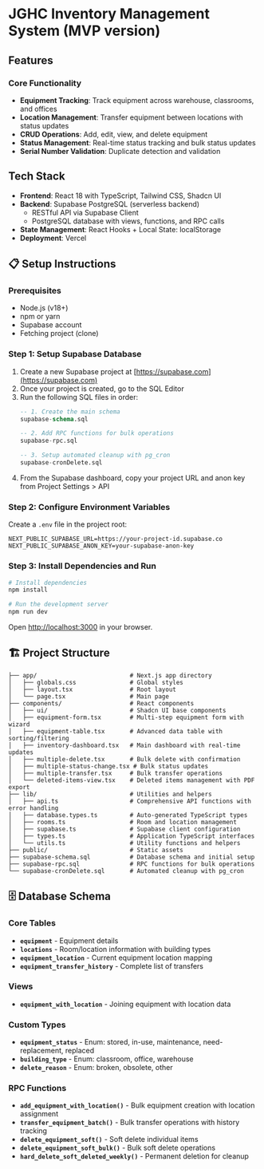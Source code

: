# JGHC Inventory Management System (MVP version)


## Features

### Core Functionality
- **Equipment Tracking**: Track equipment across warehouse, classrooms, and offices
- **Location Management**: Transfer equipment between locations with status updates
- **CRUD Operations**: Add, edit, view, and delete equipment
- **Status Management**: Real-time status tracking and bulk status updates
- **Serial Number Validation**: Duplicate detection and validation


## Tech Stack

- **Frontend**: React 18 with TypeScript, Tailwind CSS, Shadcn UI
- **Backend**: Supabase PostgreSQL (serverless backend)
  - RESTful API via Supabase Client
  - PostgreSQL database with views, functions, and RPC calls
- **State Management**: React Hooks + Local State: localStorage
- **Deployment**: Vercel

## 📋 Setup Instructions

### Prerequisites
- Node.js (v18+)
- npm or yarn
- Supabase account
- Fetching project (clone)

### Step 1: Setup Supabase Database

1. Create a new Supabase project at [https://supabase.com](https://supabase.com)
2. Once your project is created, go to the SQL Editor
3. Run the following SQL files in order:
   ```sql
   -- 1. Create the main schema
   supabase-schema.sql
   
   -- 2. Add RPC functions for bulk operations
   supabase-rpc.sql
   
   -- 3. Setup automated cleanup with pg_cron
   supabase-cronDelete.sql
   ```
4. From the Supabase dashboard, copy your project URL and anon key from Project Settings > API

### Step 2: Configure Environment Variables

Create a `.env` file in the project root:
```env
NEXT_PUBLIC_SUPABASE_URL=https://your-project-id.supabase.co
NEXT_PUBLIC_SUPABASE_ANON_KEY=your-supabase-anon-key
```

### Step 3: Install Dependencies and Run

```bash
# Install dependencies
npm install

# Run the development server
npm run dev
```

Open [http://localhost:3000](http://localhost:3000) in your browser.

## 🏗 Project Structure

```
├── app/                          # Next.js app directory
│   ├── globals.css               # Global styles
│   ├── layout.tsx                # Root layout
│   └── page.tsx                  # Main page
├── components/                   # React components
│   ├── ui/                       # Shadcn UI base components
│   ├── equipment-form.tsx        # Multi-step equipment form with wizard
│   ├── equipment-table.tsx       # Advanced data table with sorting/filtering
│   ├── inventory-dashboard.tsx   # Main dashboard with real-time updates
│   ├── multiple-delete.tsx       # Bulk delete with confirmation
│   ├── multiple-status-change.tsx # Bulk status updates
│   ├── multiple-transfer.tsx     # Bulk transfer operations
│   └── deleted-items-view.tsx    # Deleted items management with PDF export
├── lib/                          # Utilities and helpers
│   ├── api.ts                    # Comprehensive API functions with error handling
│   ├── database.types.ts         # Auto-generated TypeScript types
│   ├── rooms.ts                  # Room and location management
│   ├── supabase.ts               # Supabase client configuration
│   ├── types.ts                  # Application TypeScript interfaces
│   └── utils.ts                  # Utility functions and helpers
├── public/                       # Static assets
├── supabase-schema.sql           # Database schema and initial setup
├── supabase-rpc.sql              # RPC functions for bulk operations
└── supabase-cronDelete.sql       # Automated cleanup with pg_cron
```

## 🗄 Database Schema

### Core Tables
- **`equipment`** - Equipment details
- **`locations`** - Room/location information with building types
- **`equipment_location`** - Current equipment location mapping
- **`equipment_transfer_history`** - Complete list of transfers

### Views
- **`equipment_with_location`** - Joining equipment with location data

### Custom Types
- **`equipment_status`** - Enum: stored, in-use, maintenance, need-replacement, replaced
- **`building_type`** - Enum: classroom, office, warehouse
- **`delete_reason`** - Enum: broken, obsolete, other

### RPC Functions
- **`add_equipment_with_location()`** - Bulk equipment creation with location assignment
- **`transfer_equipment_batch()`** - Bulk transfer operations with history tracking
- **`delete_equipment_soft()`** - Soft delete individual items
- **`delete_equipment_soft_bulk()`** - Bulk soft delete operations
- **`hard_delete_soft_deleted_weekly()`** - Permanent deletion for cleanup